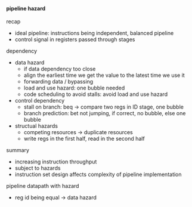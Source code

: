 #### pipeline hazard

recap
- ideal pipeline: instructions being independent, balanced pipeline
- control signal in registers passed through stages

dependency
- data hazard
    - if data dependency too close
    - align the earliest time we get the value to the latest time we use it
    - forwarding data / bypassing
    - load and use hazard: one bubble needed
    - code scheduling to avoid stalls: avoid load and use hazard
- control dependency
    - stall on branch: beq -> compare two regs in ID stage, one bubble
    - branch prediction: bet not jumping, if correct, no bubble, else one bubble
- structual hazards
    - competing resources -> duplicate resources
    - write regs in the first half, read in the second half

summary
- increasing instruction throughput
- subject to hazards
- instruction set design affects complexity of pipeline implementation

pipeline datapath with hazard
- reg id being equal -> data hazard
